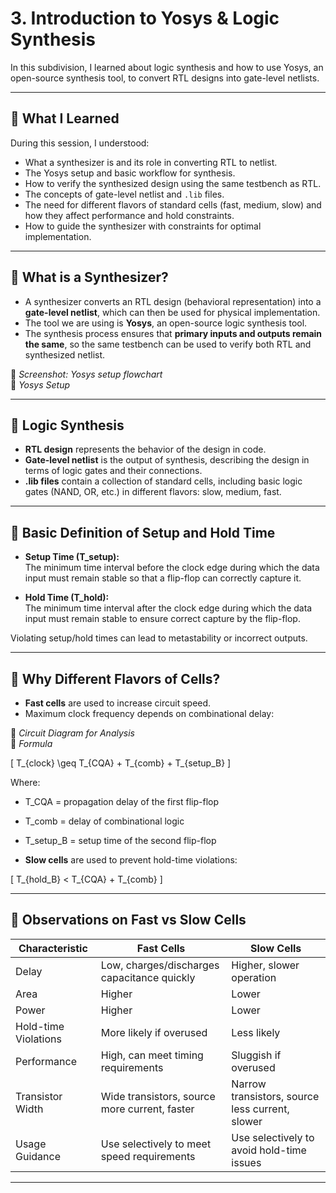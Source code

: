 # 3. Introduction to Yosys & Logic Synthesis

In this subdivision, I learned about logic synthesis and how to use Yosys, an open-source synthesis tool, to convert RTL designs into gate-level netlists.

---

## 🎯 What I Learned
During this session, I understood:

- What a synthesizer is and its role in converting RTL to netlist.  
- The Yosys setup and basic workflow for synthesis.  
- How to verify the synthesized design using the same testbench as RTL.  
- The concepts of gate-level netlist and `.lib` files.  
- The need for different flavors of standard cells (fast, medium, slow) and how they affect performance and hold constraints.  
- How to guide the synthesizer with constraints for optimal implementation.  

---

## 🔹 What is a Synthesizer?
- A synthesizer converts an RTL design (behavioral representation) into a **gate-level netlist**, which can then be used for physical implementation.  
- The tool we are using is **Yosys**, an open-source logic synthesis tool.  
- The synthesis process ensures that **primary inputs and outputs remain the same**, so the same testbench can be used to verify both RTL and synthesized netlist.  

📌 *Screenshot: Yosys setup flowchart*  
📌 *Yosys Setup*  

---

## 🔹 Logic Synthesis
- **RTL design** represents the behavior of the design in code.  
- **Gate-level netlist** is the output of synthesis, describing the design in terms of logic gates and their connections.  
- **.lib files** contain a collection of standard cells, including basic logic gates (NAND, OR, etc.) in different flavors: slow, medium, fast.  

---

## 🔹 Basic Definition of Setup and Hold Time
- **Setup Time (T_setup):**  
  The minimum time interval before the clock edge during which the data input must remain stable so that a flip-flop can correctly capture it.  

- **Hold Time (T_hold):**  
  The minimum time interval after the clock edge during which the data input must remain stable to ensure correct capture by the flip-flop.  

Violating setup/hold times can lead to metastability or incorrect outputs.  

---

## 🔹 Why Different Flavors of Cells?

- **Fast cells** are used to increase circuit speed.  
- Maximum clock frequency depends on combinational delay:  

📌 *Circuit Diagram for Analysis*  
📌 *Formula*  

\[
T_{clock} \geq T_{CQA} + T_{comb} + T_{setup\_B}
\]

Where:  
- T_CQA = propagation delay of the first flip-flop  
- T_comb = delay of combinational logic  
- T_setup_B = setup time of the second flip-flop  

- **Slow cells** are used to prevent hold-time violations:  

\[
T_{hold\_B} < T_{CQA} + T_{comb}
\]

---

## 🔹 Observations on Fast vs Slow Cells

| **Characteristic**     | **Fast Cells**                                   | **Slow Cells**                                   |
|-------------------------|-------------------------------------------------|-------------------------------------------------|
| Delay                  | Low, charges/discharges capacitance quickly      | Higher, slower operation                        |
| Area                   | Higher                                           | Lower                                           |
| Power                  | Higher                                           | Lower                                           |
| Hold-time Violations   | More likely if overused                          | Less likely                                     |
| Performance            | High, can meet timing requirements               | Sluggish if overused                            |
| Transistor Width       | Wide transistors, source more current, faster    | Narrow transistors, source less current, slower |
| Usage Guidance         | Use selectively to meet speed requirements       | Use selectively to avoid hold-time issues       |

---
